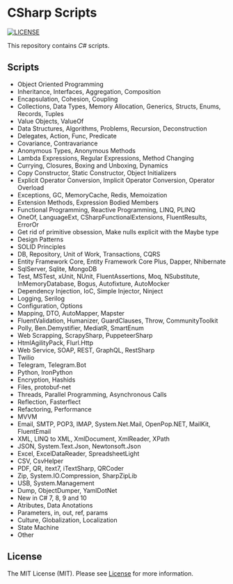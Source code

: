 # CSharp Scripts

[![LICENSE](https://img.shields.io/badge/license-MIT-green)](LICENSE)

This repository contains _C#_ scripts.

## Scripts

- Object Oriented Programming
- Inheritance, Interfaces, Aggregation, Composition
- Encapsulation, Cohesion, Coupling
- Collections, Data Types, Memory Allocation, Generics, Structs, Enums, Records, Tuples
- Value Objects, ValueOf
- Data Structures, Algorithms, Problems, Recursion, Deconstruction
- Delegates, Action, Func, Predicate
- Covariance, Contravariance
- Anonymous Types, Anonymous Methods
- Lambda Expressions, Regular Expressions, Method Changing
- Currying, Closures, Boxing and Unboxing, Dynamics
- Copy Constructor, Static Constructor, Object Initializers
- Explicit Operator Conversion, Implicit Operator Conversion, Operator Overload
- Exceptions, GC, MemoryCache, Redis, Memoization
- Extension Methods, Expression Bodied Members
- Functional Programming, Reactive Programming, LINQ, PLINQ
- OneOf, LanguageExt, CSharpFunctionalExtensions, FluentResults, ErrorOr
- Get rid of primitive obsession, Make nulls explicit with the Maybe type
- Design Patterns
- SOLID Principles
- DB, Repository, Unit of Work, Transactions, CQRS
- Entity Framework Core, Entity Framework Core Plus, Dapper, Nhibernate
- SqlServer, Sqlite, MongoDB
- Test, MSTest, xUnit, NUnit, FluentAssertions, Moq, NSubstitute, InMemoryDatabase, Bogus, Autofixture, AutoMocker
- Dependency Injection, IoC, Simple Injector, Ninject
- Logging, Serilog
- Configuration, Options
- Mapping, DTO, AutoMapper, Mapster
- FluentValidation, Humanizer, GuardClauses, Throw, CommunityToolkit
- Polly, Ben.Demystifier, MediatR, SmartEnum
- Web Scrapping, ScrapySharp, PuppeteerSharp
- HtmlAgilityPack, Flurl.Http
- Web Service, SOAP, REST, GraphQL, RestSharp
- Twilio
- Telegram, Telegram.Bot
- Python, IronPython
- Encryption, Hashids
- Files, protobuf-net
- Threads, Parallel Programming, Asynchronous Calls
- Reflection, Fasterflect
- Refactoring, Performance
- MVVM
- Email, SMTP, POP3, IMAP, System.Net.Mail, OpenPop.NET, MailKit, FluentEmail
- XML, LINQ to XML, XmlDocument, XmlReader, XPath
- JSON, System.Text.Json, Newtonsoft.Json
- Excel, ExcelDataReader, SpreadsheetLight
- CSV, CsvHelper
- PDF, QR, itext7, iTextSharp, QRCoder
- Zip, System.IO.Compression, SharpZipLib
- USB, System.Management
- Dump, ObjectDumper, YamlDotNet
- New in C# 7, 8, 9 and 10
- Atributes, Data Anotations
- Parameters, in, out, ref, params
- Culture, Globalization, Localization
- State Machine
- Other

## License

The MIT License (MIT). Please see [License](LICENSE) for more information.
